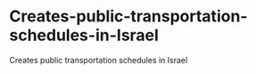 # Creates-public-transportation-schedules-in-Israel
Creates public transportation schedules in Israel

